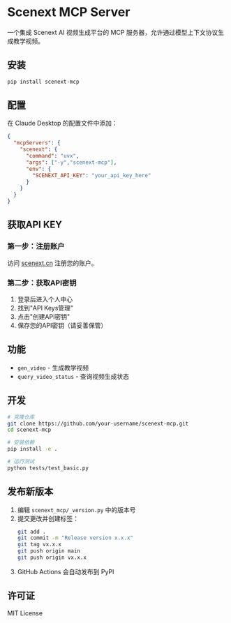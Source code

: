 # Scenext MCP Server

一个集成 Scenext AI 视频生成平台的 MCP 服务器，允许通过模型上下文协议生成教学视频。

## 安装

```bash
pip install scenext-mcp
```

## 配置

在 Claude Desktop 的配置文件中添加：

```json
{
  "mcpServers": {
    "scenext": {
      "command": "uvx",
      "args": ["-y","scenext-mcp"],
      "env": {
        "SCENEXT_API_KEY": "your_api_key_here"
      }
    }
  }
}
```

## 获取API KEY

### 第一步：注册账户

访问 [scenext.cn](https://scenext.cn) 注册您的账户。

### 第二步：获取API密钥

1. 登录后进入个人中心
2. 找到"API Keys管理"
3. 点击"创建API密钥"
4. 保存您的API密钥（请妥善保管）

## 功能

- `gen_video` - 生成教学视频
- `query_video_status` - 查询视频生成状态  

## 开发

```bash
# 克隆仓库
git clone https://github.com/your-username/scenext-mcp.git
cd scenext-mcp

# 安装依赖
pip install -e .

# 运行测试
python tests/test_basic.py
```

## 发布新版本

1. 编辑 `scenext_mcp/_version.py` 中的版本号
2. 提交更改并创建标签：
   ```bash
   git add .
   git commit -m "Release version x.x.x"
   git tag vx.x.x
   git push origin main
   git push origin vx.x.x
   ```
3. GitHub Actions 会自动发布到 PyPI

## 许可证

MIT License